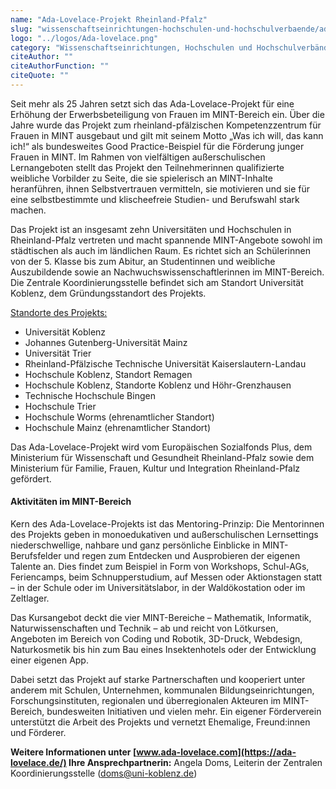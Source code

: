 ```yaml
---
name: "Ada-Lovelace-Projekt Rheinland-Pfalz"
slug: "wissenschaftseinrichtungen-hochschulen-und-hochschulverbaende/ada-lovelace-projekt-hochschule-koblenz"
logo: "../logos/Ada-lovelace.png"
category: "Wissenschaftseinrichtungen, Hochschulen und Hochschulverbände"
citeAuthor: ""
citeAuthorFunction: ""
citeQuote: ""
---
```


Seit mehr als 25 Jahren setzt sich das Ada-Lovelace-Projekt für eine Erhöhung der Erwerbsbeteiligung von Frauen im MINT-Bereich ein. Über die Jahre wurde das Projekt zum rheinland-pfälzischen Kompetenzzentrum für Frauen in MINT ausgebaut und gilt mit seinem Motto „Was ich will, das kann ich!“ als bundesweites Good Practice-Beispiel für die Förderung junger Frauen in MINT. Im Rahmen von vielfältigen außerschulischen Lernangeboten stellt das Projekt den Teilnehmerinnen qualifizierte weibliche Vorbilder zu Seite, die sie spielerisch an MINT-Inhalte heranführen, ihnen Selbstvertrauen vermitteln, sie motivieren und sie für eine selbstbestimmte und klischeefreie Studien- und Berufswahl stark machen.

Das Projekt ist an insgesamt zehn Universitäten und Hochschulen in Rheinland-Pfalz vertreten und macht spannende MINT-Angebote sowohl im städtischen als auch im ländlichen Raum. Es richtet sich an Schülerinnen von der 5. Klasse bis zum Abitur, an Studentinnen und weibliche Auszubildende sowie an Nachwuchswissenschaftlerinnen im MINT-Bereich. Die Zentrale Koordinierungsstelle befindet sich am Standort Universität Koblenz, dem Gründungsstandort des Projekts.

<u>Standorte des Projekts:</u>

- Universität Koblenz
- Johannes Gutenberg-Universität Mainz
- Universität Trier
- Rheinland-Pfälzische Technische Universität Kaiserslautern-Landau
- Hochschule Koblenz, Standort Remagen
- Hochschule Koblenz, Standorte Koblenz und Höhr-Grenzhausen
- Technische Hochschule Bingen
- Hochschule Trier
- Hochschule Worms (ehrenamtlicher Standort)
- Hochschule Mainz (ehrenamtlicher Standort)

Das Ada-Lovelace-Projekt wird vom Europäischen Sozialfonds Plus, dem Ministerium für Wissenschaft und Gesundheit Rheinland-Pfalz sowie dem Ministerium für Familie, Frauen, Kultur und Integration Rheinland-Pfalz gefördert.

#### Aktivitäten im MINT-Bereich

Kern des Ada-Lovelace-Projekts ist das Mentoring-Prinzip: Die Mentorinnen des Projekts geben in monoedukativen und außerschulischen Lernsettings niederschwellige, nahbare und ganz persönliche Einblicke in MINT-Berufsfelder und regen zum Entdecken und Ausprobieren der eigenen Talente an. Dies findet zum Beispiel in Form von Workshops, Schul-AGs, Feriencamps, beim Schnupperstudium, auf Messen oder Aktionstagen statt – in der Schule oder im Universitätslabor, in der Waldökostation oder im Zeltlager.

Das Kursangebot deckt die vier MINT-Bereiche – Mathematik, Informatik, Naturwissenschaften und Technik – ab und reicht von Lötkursen, Angeboten im Bereich von Coding und Robotik, 3D-Druck, Webdesign, Naturkosmetik bis hin zum Bau eines Insektenhotels oder der Entwicklung einer eigenen App.

Dabei setzt das Projekt auf starke Partnerschaften und kooperiert unter anderem mit Schulen, Unternehmen, kommunalen Bildungseinrichtungen, Forschungsinstituten, regionalen und überregionalen Akteuren im MINT-Bereich, bundesweiten Initiativen und vielen mehr. Ein eigener Förderverein unterstützt die Arbeit des Projekts und vernetzt Ehemalige, Freund:innen und Förderer.

**Weitere Informationen unter [www.ada-lovelace.com](https://ada-lovelace.de/)
Ihre Ansprechpartnerin:** Angela Doms, Leiterin der Zentralen Koordinierungsstelle ([doms@uni-koblenz.de](mailto:doms@uni-koblenz.de))
